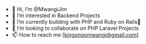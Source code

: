 - 👋 Hi, I’m @MwangiJim
- 👀 I’m interested in Backend Projects
- 🌱 I’m currently building with PHP and Ruby on Rails🛑
- 💞️ I’m looking to collaborate on PHP Laravel Projects
- 📫 How to reach me [kingongomwangi@gmail.com]

<!---
MwangiJim/MwangiJim is a ✨ special ✨ repository because its `README.md` (this file) appears on your GitHub profile.
You can click the Preview link to take a look at your changes.
--->
